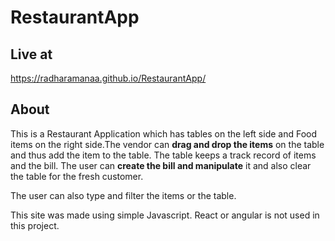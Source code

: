 # RestaurantApp


## Live at
https://radharamanaa.github.io/RestaurantApp/

## About 
<p>This is a Restaurant Application which has tables on the left side and Food items on the right side.The vendor can <strong>drag and drop the items</strong> on the table and thus add the item to the table. The table keeps a track record of items and the bill. The user can <strong>create the bill and manipulate</strong> it and also clear the table for the fresh customer.<br>

The user can also type and filter the items or the table. <br>

This site was made using simple Javascript. React or angular is not used in this project.
  
</p>
